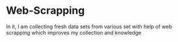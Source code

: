 # Web-Scrapping
In it, I am collecting fresh data sets from various set with help of web scrapping which improves my collection and knowledge
